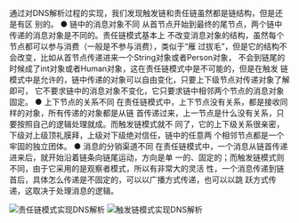 通过对DNS解析过程的实现，我们发现触发链和责任链虽然都是链结构，但是还是有区
别的。
● 链中的消息对象不同
从首节点开始到最终的尾节点，两个链中传递的消息对象是不同的。责任链模式基本上
不改变消息对象的结构，虽然每个节点都可以参与消费（一般是不参与消费），类似于“雁
过拔毛”，但是它的结构不会改变，比如从首节点传递进来一个String对象或者Person对象，
不会到链尾的时候成了int对象或者Human对象，这在责任链模式中是不可能的，但是在触发
链模式中是允许的，链中传递的对象可以自由变化，只要上下级节点对传递对象了解即可，
它不要求链中的消息对象不变化，它只要求链中相邻两个节点的消息对象固定。
● 上下节点的关系不同
在责任链模式中，上下节点没有关系，都是接收同样的对象，所有传递的对象都是从链
首传递过来，上一节点是什么没有关系，只要按照自己的逻辑处理就成。而触发链模式就不
同了，它的上下级关系很亲密，下级对上级顶礼膜拜，上级对下级绝对信任，链中的任意两
个相邻节点都是一个牢固的独立团体。
● 消息的分销渠道不同
在责任链模式中，一个消息从链首传递进来后，就开始沿着链条向链尾运动，方向是单
一的、固定的；而触发链模式则不同，由于它采用的是观察者模式，所以有非常大的灵活
性，一个消息传递到链首后，具体怎么传递是不固定的，可以以广播方式传递，也可以以跳
跃方式传递，这取决于处理消息的逻辑。

![责任链模式实现DNS解析](https://pic.downk.cc/item/5f963e341cd1bbb86bc0c65b.jpg)
![触发链模式实现DNS解析](https://pic.downk.cc/item/5f963ea11cd1bbb86bc0d7b7.jpg)